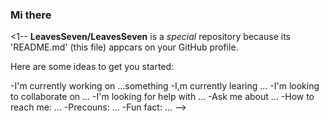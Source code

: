 ### Mi there

<1--
**LeavesSeven/LeavesSeven** is a _special_ repository because its 'README.md' (this file) appcars on your GitHub profile.

Here are some ideas to get you started:

-I'm currently working on ...something
-I,m currently learing ...
-I'm looking to collaborate on ...
-I'm looking for help with ...
-Ask me about ...
-How to reach me: ...
-Precouns: ...
-Fun fact: ...
-->
